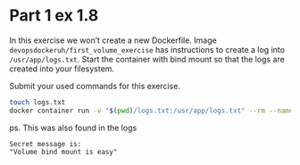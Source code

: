 # Part 1 ex 1.8
In this exercise we won’t create a new Dockerfile.
Image `devopsdockeruh/first_volume_exercise` has instructions 
to create a log into `/usr/app/logs.txt`. Start the container with
bind mount so that the logs are created into your filesystem.

Submit your used commands for this exercise.

```bash
touch logs.txt
docker container run -v "$(pwd)/logs.txt:/usr/app/logs.txt" --rm --name 1-8 devopsdockeruh/first_volume_exercise
```
ps. This was also found in the logs
```
Secret message is:
"Volume bind mount is easy"
```
